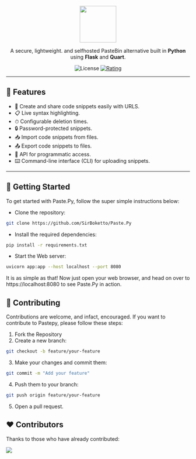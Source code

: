 <p align="center">
 <img height="100" src="https://cdn.discordapp.com/attachments/1105404174620958733/1107465201663615016/pastepy.png" />
</p>
<p align="center">
 A secure, lightweight. and selfhosted PasteBin alternative built in <b>Python</b> using <b>Flask</b> and <b>Quart</b>.
</p>

<p align="center">
 <img src="https://img.shields.io/github/license/sirboketto/paste.py?label=License" alt="License" />
 <a href="https://www.codefactor.io/repository/github/sirboketto/paste.py"><img src="https://www.codefactor.io/repository/github/sirboketto/paste.py/badge" alt="Rating" /></a>
</p>

---

## 🌟 Features
- 💾 Create and share code snippets easily with URLS.
- 📋 Live syntax highlighting.
- ⏱ Configurable deletion times.
- 🔒 Password-protected snippets.
- 📥 Import code snippets from files.
- 📤 Export code snippets to files.
- 🧩 API for programmatic access.
- ⌨️ Command-line interface (CLI) for uploading snippets.
---

## 🚀 Getting Started

To get started with Paste.Py, follow the super simple instructions below:
* Clone the repository:
```sh
git clone https://github.com/SirBoketto/Paste.Py
```
* Install the required dependencies:
```sh
pip install -r requirements.txt
```
* Start the Web server:
```sh
uvicorn app:app --host localhost --port 8080
```

It is as simple as that! Now just open your web browser, and head on over to https://localhost:8080 to see Paste.Py in action.

## 🤝 Contributing
Contributions are welcome, and infact, encouraged.  If you want to contribute to Pastepy, please follow these steps:
1. Fork the Repository
2. Create a new branch:
```sh
git checkout -b feature/your-feature
```
3. Make your changes and commit them:
```sh
git commit -m "Add your feature"
```
4. Push them to your branch:
```sh
git push origin feature/your-feature
```
5. Open a pull request.

## ❤️ Contributors 
Thanks to those who have already contributed:

<a href="https://github.com/sirboketto/paste.py/graphs/contributors">
  <img src="https://contrib.rocks/image?repo=sirboketto/paste.py" />
</a>